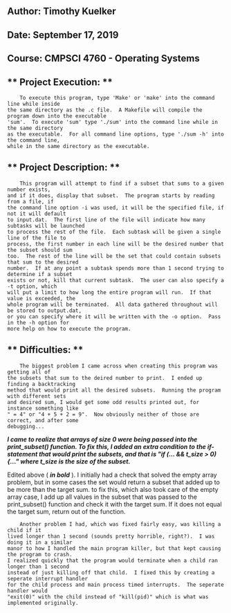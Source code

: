 ## Author:	Timothy Kuelker ##
## Date:	September 17, 2019 ##
## Course:	CMPSCI 4760 - Operating Systems ##

## ** Project Execution: ** ##

		To execute this program, type 'Make' or 'make' into the command line while inside
	the same directory as the .c file.  A Makefile will compile the program down into the executable
	'sum'.  To execute 'sum' type './sum' into the command line while in the same directory
	as the executable.  For all command line options, type './sum -h' into the command line, 
	while in the same directory as the executable.


## ** Project Description: ** ##

		This program will attempt to find if a subset that sums to a given number exists,
	and if it does, display that subset.  The program starts by reading from a file, if
	the command line option -i was used, it will be the specified file, if not it will default
	to input.dat.  The first line of the file will indicate how many subtasks will be launched
	to process the rest of the file.  Each subtask will be given a single line of the file to
	process, the first number in each line will be the desired number that the subset should sum
	too.  The rest of the line will be the set that could contain subsets that sum to the desired
	number.  If at any point a subtask spends more than 1 second trying to determine if a subset
	exists or not, kill that current subtask.  The user can also specify a -t option, which
	will put a limit to how long the entire program will run.  If that value is exceeded, the
	whole program will be terminated.  All data gathered throughout will be stored to output.dat,
	or you can specify where it will be written with the -o option.  Pass in the -h option for
	more help on how to execute the program.

## ** Difficulties: ** ##
	
		The biggest problem I came across when creating this program was getting all of
	the subsets that sum to the deired number to print.  I ended up finding a backtracking
	method that would print all the desired subsets.  Running the program with different sets
	and desired sum, I would get some odd results printed out, for instance something like
	" = 4" or "4 + 5 + 2 = 9".  Now obviously neither of those are correct, and after some
	debugging...

 ***I came to realize that arrays of size 0 were being passed into the
print_subset() function.  To fix this, I added an extra condition to the if-statement
that would print the subsets, and that is "if (... && t_size > 0){..." where t_size is 
the size of the subset.***

Edited above ( ***in bold*** ).  I initially had a check that solved the empty array problem,
but in some cases the set would return a subset that added up to be more than the target sum.
to fix this, which also took care of the empty array case, I add up all values in the subset
that was passed to the print_subset() function and check it with the target sum.  If it does
not equal the target sum, return out of the function.

		Another problem I had, which was fixed fairly easy, was killing a child if it
	lived longer than 1 second (sounds pretty horrible, right?).  I was doing it in a similar
	manor to how I handled the main program killer, but that kept causing the program to crash.
	I realized quickly that the program would terminate when a child ran longer than 1 second
	instead of just killing off that child.  I fixed this by creating a seperate interrupt handler
	for the child process and main process timed interrupts.  The seperate handler would
	"exit(0)" with the child instead of "kill(pid)" which is what was implemented originally.

